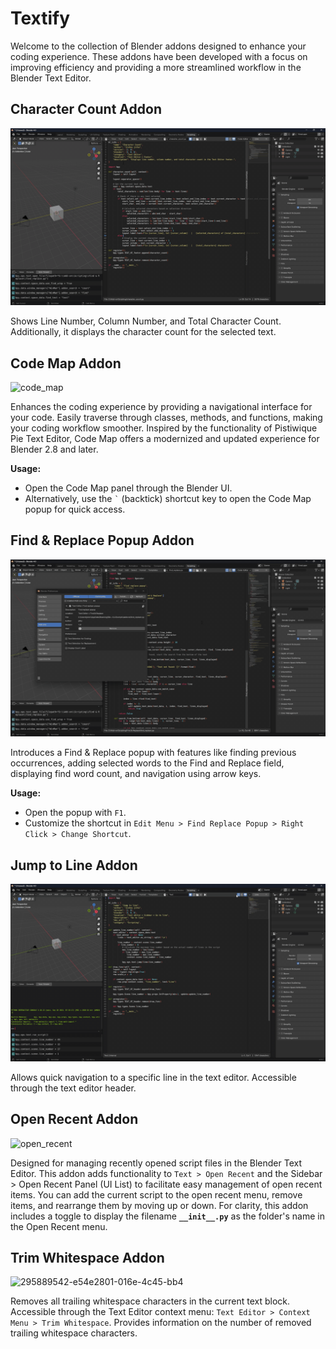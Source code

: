 # Textify

Welcome to the collection of Blender addons designed to enhance your coding experience. These addons have been developed with a focus on improving efficiency and providing a more streamlined workflow in the Blender Text Editor.

## Character Count Addon

![count](gif/character_count.gif)

Shows Line Number, Column Number, and Total Character Count. Additionally, it displays the character count for the selected text.

## Code Map Addon

![code_map](gif/code_map.gif)

Enhances the coding experience by providing a navigational interface for your code. Easily traverse through classes, methods, and functions, making your coding workflow smoother. Inspired by the functionality of Pistiwique Pie Text Editor, Code Map offers a modernized and updated experience for Blender 2.8 and later.

**Usage:**
- Open the Code Map panel through the Blender UI.
- Alternatively, use the `` ` `` (backtick) shortcut key to open the Code Map popup for quick access.

## Find & Replace Popup Addon

![find](gif/find_replace.gif)

Introduces a Find & Replace popup with features like finding previous occurrences, adding selected words to the Find and Replace field, displaying find word count, and navigation using arrow keys.

**Usage:**
- Open the popup with `F1`.
- Customize the shortcut in `Edit Menu > Find Replace Popup > Right Click > Change Shortcut`.

## Jump to Line Addon

![292867176-2895cb7f-f12b-4a93-b84](gif/jump_to_line.gif)

Allows quick navigation to a specific line in the text editor. Accessible through the text editor header.

## Open Recent Addon

![open_recent](gif/open_recent.gif)

Designed for managing recently opened script files in the Blender Text Editor. This addon adds functionality to `Text > Open Recent` and the Sidebar > Open Recent Panel (UI List) to facilitate easy management of open recent items. You can add the current script to the open recent menu, remove items, and rearrange them by moving up or down. For clarity, this addon includes a toggle to display the filename **`__init__.py`** as the folder's name in the Open Recent menu.

## Trim Whitespace Addon

![295889542-e54e2801-016e-4c45-bb4](gif/trim_whitespace.gif)

Removes all trailing whitespace characters in the current text block. Accessible through the Text Editor context menu: `Text Editor > Context Menu > Trim Whitespace`. Provides information on the number of removed trailing whitespace characters.
